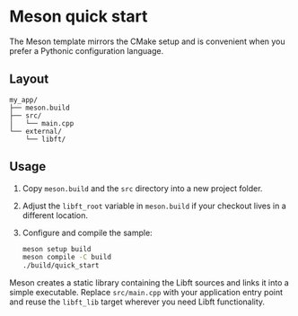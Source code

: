 # Meson quick start

The Meson template mirrors the CMake setup and is convenient when you prefer a
Pythonic configuration language.

## Layout

```
my_app/
├── meson.build
├── src/
│   └── main.cpp
└── external/
    └── libft/
```

## Usage

1. Copy `meson.build` and the `src` directory into a new project folder.
2. Adjust the `libft_root` variable in `meson.build` if your checkout lives in a
different location.
3. Configure and compile the sample:

   ```bash
   meson setup build
   meson compile -C build
   ./build/quick_start
   ```

Meson creates a static library containing the Libft sources and links it into a
simple executable.  Replace `src/main.cpp` with your application entry point and
reuse the `libft_lib` target wherever you need Libft functionality.
